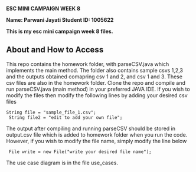 <strong>ESC MINI CAMPAIGN WEEK 8

Name: Parwani Jayati 
Student ID: 1005622 

This is my esc mini campaign week 8 files. </strong>
 
  <h2>About and How to Access </h2>
 
  <p>This repo contains the homework folder, with parseCSV.java which implements the main method. The folder also contains sample csvs 1,2,3 and the outputs obtained comapring csv 1 and 2, and csv 1 and 3. These csv files are also in the homework folder. 
    Clone the repo and compile and run parseCSV.java (main method) in your preferred JAVA IDE. If you wish to modify the files then modify the following lines by adding your desired csv files</p>
  <p>
  <code>String file = "sample_file_1.csv";</code> <br />
 <code> String file2 = "edit to add your own file";</code>
 </p>
 <p> The output after compiling and running parseCSV should be stored in output.csv file which is added to homework folder when you run the code. However, if you wish to modify the file name, simply modify the line below </p>
 <p>
 <code> File write = new File("write your desired file name"); </code> <br />
 </p>
 The use case diagram is in the file use_cases. 
 
 
